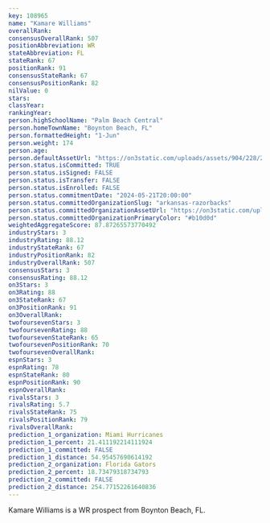 ```yaml
---
key: 108965
name: "Kamare Williams"
overallRank: 
consensusOverallRank: 507
positionAbbreviation: WR
stateAbbreviation: FL
stateRank: 67
positionRank: 91
consensusStateRank: 67
consensusPositionRank: 82
nilValue: 0
stars: 
classYear: 
rankingYear: 
person.highSchoolName: "Palm Beach Central"
person.homeTownName: "Boynton Beach, FL"
person.formattedHeight: "1-Jun"
person.weight: 174
person.age: 
person.defaultAssetUrl: "https://on3static.com/uploads/assets/904/228/228904.jpg"
person.status.isCommitted: TRUE
person.status.isSigned: FALSE
person.status.isTransfer: FALSE
person.status.isEnrolled: FALSE
person.status.commitmentDate: "2024-05-21T20:00:00"
person.status.committedOrganizationSlug: "arkansas-razorbacks"
person.status.committedOrganizationAssetUrl: "https://on3static.com/uploads/assets/748/149/149748.svg"
person.status.committedOrganizationPrimaryColor: "#b10d0d"
weightedAggregateScore: 87.87265573770492
industryStars: 3
industryRating: 88.12
industryStateRank: 67
industryPositionRank: 82
industryOverallRank: 507
consensusStars: 3
consensusRating: 88.12
on3Stars: 3
on3Rating: 88
on3StateRank: 67
on3PositionRank: 91
on3OverallRank: 
twofoursevenStars: 3
twofoursevenRating: 88
twofoursevenStateRank: 65
twofoursevenPositionRank: 70
twofoursevenOverallRank: 
espnStars: 3
espnRating: 78
espnStateRank: 80
espnPositionRank: 90
espnOverallRank: 
rivalsStars: 3
rivalsRating: 5.7
rivalsStateRank: 75
rivalsPositionRank: 79
rivalsOverallRank: 
prediction_1_organization: Miami Hurricanes
prediction_1_percent: 21.411192214111924
prediction_1_committed: FALSE
prediction_1_distance: 54.95457690614192
prediction_2_organization: Florida Gators
prediction_2_percent: 18.73479318734793
prediction_2_committed: FALSE
prediction_2_distance: 254.77152261640836
---
```

Kamare Williams is a WR prospect from Boynton Beach, FL.